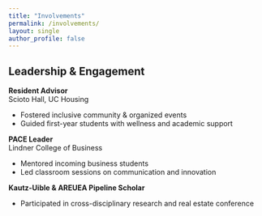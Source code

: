 ```yaml
---
title: "Involvements"
permalink: /involvements/
layout: single
author_profile: false
---
```


## Leadership & Engagement

**Resident Advisor**  
Scioto Hall, UC Housing  
- Fostered inclusive community & organized events  
- Guided first-year students with wellness and academic support

**PACE Leader**  
Lindner College of Business  
- Mentored incoming business students  
- Led classroom sessions on communication and innovation

**Kautz-Uible & AREUEA Pipeline Scholar**  
- Participated in cross-disciplinary research and real estate conference
